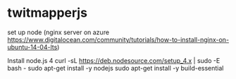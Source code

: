 # twitmapperjs
set up node (nginx server on azure https://www.digitalocean.com/community/tutorials/how-to-install-nginx-on-ubuntu-14-04-lts)

Install node.js 4
curl -sL https://deb.nodesource.com/setup_4.x | sudo -E bash -
sudo apt-get install -y nodejs
sudo apt-get install -y build-essential
